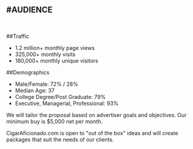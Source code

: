 
#AUDIENCE
---

<br />

##Traffic

- 1.2 million+ monthly page views
- 325,000+ monthly visits
- 180,000+ monthly unique visitors

##Demographics

- Male/Female: 72% / 28%
- Median Age: 37
- College Degree/Post Graduate: 79%
- Executive, Managerial, Professional: 93%

<!-- ##Ad Sizes

120 x 600
- 300 x 250	
- 728 x 90 -->

We will tailor the proposal based on advertiser goals and objectives. Our minimum buy is $5,000 net per month.

CigarAficionado.com is open to "out of the box" ideas and will create packages that suit the needs of our clients.

<br /><br />
